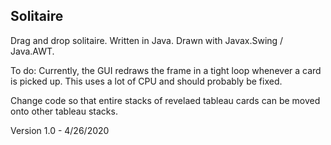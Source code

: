 ## Solitaire

Drag and drop solitaire.
Written in Java.
Drawn with Javax.Swing / Java.AWT.

To do:
Currently, the GUI redraws the frame in a tight loop whenever a card is picked up. This uses a lot of CPU and should probably be fixed.

Change code so that entire stacks of revelaed tableau cards can be moved onto other tableau stacks.

Version 1.0 - 4/26/2020
